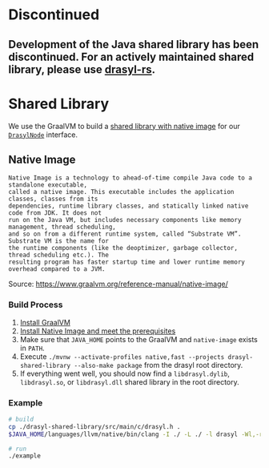 # Discontinued

Development of the Java shared library has been discontinued.
For an actively maintained shared library, please use [drasyl-rs](https://github.com/drasyl/drasyl-rs).
---

# Shared Library

We use the GraalVM to build a [shared library with native image](https://www.graalvm.org/dev/reference-manual/native-image/guides/build-native-shared-library/) for our [`DrasylNode`](https://api.drasyl.org/master/org/drasyl/node/DrasylNode.html) interface.

## Native Image

    Native Image is a technology to ahead-of-time compile Java code to a standalone executable,
    called a native image. This executable includes the application classes, classes from its
    dependencies, runtime library classes, and statically linked native code from JDK. It does not
    run on the Java VM, but includes necessary components like memory management, thread scheduling,
    and so on from a different runtime system, called “Substrate VM”. Substrate VM is the name for
    the runtime components (like the deoptimizer, garbage collector, thread scheduling etc.). The
    resulting program has faster startup time and lower runtime memory overhead compared to a JVM.

Source: https://www.graalvm.org/reference-manual/native-image/

### Build Process

1. [Install GraalVM](https://www.graalvm.org/docs/getting-started/)
1. [Install Native Image and meet the prerequisites](https://www.graalvm.org/dev/reference-manual/native-image/guides/build-native-shared-library/)
1. Make sure that `JAVA_HOME` points to the GraalVM and `native-image` exists in `PATH`.
1. Execute `./mvnw --activate-profiles native,fast --projects drasyl-shared-library --also-make package` from the drasyl
   root directory.
1. If everything went well, you should now find a `libdrasyl.dylib`, `libdrasyl.so`, or `libdrasyl.dll` shared library in the root
   directory.

### Example
```bash
# build
cp ./drasyl-shared-library/src/main/c/drasyl.h .
$JAVA_HOME/languages/llvm/native/bin/clang -I ./ -L ./ -l drasyl -Wl,-rpath ./ -o example ./drasyl-shared-library/examples/c/example.c

# run
./example
```
